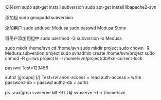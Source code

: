 安装svn
sudo apt-get install subversion
sudo apt-get install libapache2-svn

添加组
sudo groupadd subversion

添加用户
sudo adduser Medusa
sudo passwd Medusa Stone

将用户添加到组中
sudo usermod -G subversion -a Medusa

sudo mkdir /home/svn
cd /home/svn
sudo mkdir project
sudo chown -R Medusa:subversion project
sudo svnadmin create /home/svn/project
sudo chmod -R g+rws project
ls -l /home/svn/project/db/txn-current-lock


passwd
Test=123456

authz
[groups]
[/]
Test=rw
anon-access = read
auth-access = write
password-db = passwd
authz-db = authz

ps -aux|grep svnserve
kill -9 ID号
svnserve -d -r /home/svn

